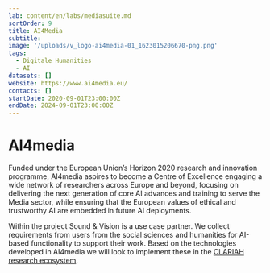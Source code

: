 ```yaml
---
lab: content/en/labs/mediasuite.md
sortOrder: 9
title: AI4Media
subtitle:
image: '/uploads/v_logo-ai4media-01_1623015206670-png.png'
tags:
  - Digitale Humanities
  - AI
datasets: []
website: https://www.ai4media.eu/
contacts: []
startDate: 2020-09-01T23:00:00Z
endDate: 2024-09-01T23:00:00Z
---
```


# AI4media

Funded under the European Union’s Horizon 2020 research and innovation programme, AI4media aspires to become a Centre of Excellence engaging a wide network of researchers across Europe and beyond, focusing on delivering the next generation of core AI advances and training to serve the Media sector, while ensuring that the European values of ethical and trustworthy AI are embedded in future AI deployments.

Within the project Sound & Vision is a use case partner. We collect requirements from users from the social sciences and humanities for AI-based functionality to support their work. Based on the technologies developed in AI4media we will look to implement these in the [CLARIAH research ecosystem](https://www.clariah.nl/ 'CLARIAH').
